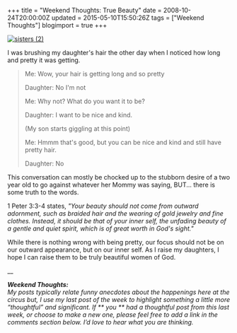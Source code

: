 +++
title = "Weekend Thoughts: True Beauty"
date = 2008-10-24T20:00:00Z
updated = 2015-05-10T15:50:26Z
tags = ["Weekend Thoughts"]
blogimport = true 
+++

[![sisters (2)](https://latc.s3.amazonaws.com/wp-content/uploads/2008/10/sisters-2-thumb.jpg)](https://latc.s3.amazonaws.com/wp-content/uploads/2008/10/sisters-2.jpg) 

I was brushing my daughter's hair the other day when I noticed how long and pretty it was getting.  
 > Me:  Wow, your hair is getting long and so pretty
> 
> Daughter: No I'm not
> 
> Me:  Why not?  What do you want it to be?
> 
> Daughter: I want to be nice and kind.
> 
> (My son starts giggling at this point)
> 
> Me: Hmmm that's good, but you can be nice and kind and still have pretty hair.
> 
> Daughter: No 

This conversation can mostly be chocked up to the stubborn desire of a two year old to go against whatever her Mommy was saying, BUT... there is some truth to the words.   

1 Peter 3:3-4 states, _"Your beauty should not come from outward adornment, such as braided hair and the wearing of gold jewelry and fine clothes. Instead, it should be that of your inner self, the unfading beauty of a gentle and quiet spirit, which is of great worth in God's sight."_

While there is nothing wrong with being pretty, our focus should not be on our outward appearance, but on our inner self.  As I raise my daughters, I hope I can raise them to be truly beautiful women of God.

__ 
 
_**Weekend Thoughts:**_   
_My posts typically relate funny anecdotes about the happenings here at the circus  but, I use my last post of the week to highlight something a little more “thoughtful” and significant. If **
you
** had a thoughtful post from this last week, or choose to make a new one, please feel free to add a link in the comments section below. I’d love to hear what you are thinking._
